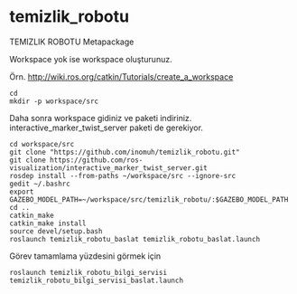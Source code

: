 # temizlik_robotu

TEMIZLIK ROBOTU Metapackage

Workspace yok ise workspace oluşturunuz.

Örn. http://wiki.ros.org/catkin/Tutorials/create_a_workspace

    cd
    mkdir -p workspace/src

Daha sonra workspace gidiniz ve paketi indiriniz. interactive_marker_twist_server paketi de gerekiyor.

    cd workspace/src
    git clone "https://github.com/inomuh/temizlik_robotu.git"
    git clone https://github.com/ros-visualization/interactive_marker_twist_server.git
    rosdep install --from-paths ~/workspace/src --ignore-src
    gedit ~/.bashrc
    export GAZEBO_MODEL_PATH=~/workspace/src/temizlik_robotu/:$GAZEBO_MODEL_PATH
    cd ..
    catkin_make
    catkin_make install
    source devel/setup.bash
    roslaunch temizlik_robotu_baslat temizlik_robotu_baslat.launch

Görev tamamlama yüzdesini görmek için

    roslaunch temizlik_robotu_bilgi_servisi temizlik_robotu_bilgi_servisi_baslat.launch
